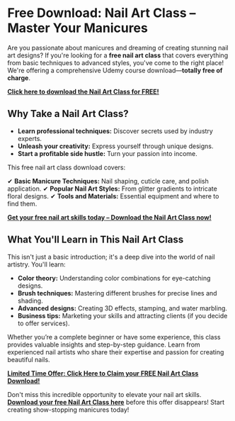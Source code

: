 # Free Download: Nail Art Class – Master Your Manicures

Are you passionate about manicures and dreaming of creating stunning nail art designs? If you're looking for a **free nail art class** that covers everything from basic techniques to advanced styles, you've come to the right place! We're offering a comprehensive Udemy course download—**totally free of charge**.

[**Click here to download the Nail Art Class for FREE!**](https://udemywork.com/nail-art-class)

## Why Take a Nail Art Class?

*   **Learn professional techniques:** Discover secrets used by industry experts.
*   **Unleash your creativity:** Express yourself through unique designs.
*   **Start a profitable side hustle:** Turn your passion into income.

This free nail art class download covers:

✔ **Basic Manicure Techniques:** Nail shaping, cuticle care, and polish application.
✔ **Popular Nail Art Styles:** From glitter gradients to intricate floral designs.
✔ **Tools and Materials:** Essential equipment and where to find them.

[**Get your free nail art skills today – Download the Nail Art Class now!**](https://udemywork.com/nail-art-class)

## What You'll Learn in This Nail Art Class

This isn't just a basic introduction; it's a deep dive into the world of nail artistry. You'll learn:

*   **Color theory:** Understanding color combinations for eye-catching designs.
*   **Brush techniques:** Mastering different brushes for precise lines and shading.
*   **Advanced designs:** Creating 3D effects, stamping, and water marbling.
*   **Business tips:** Marketing your skills and attracting clients (if you decide to offer services).

Whether you’re a complete beginner or have some experience, this class provides valuable insights and step-by-step guidance. Learn from experienced nail artists who share their expertise and passion for creating beautiful nails.

[**Limited Time Offer: Click Here to Claim your FREE Nail Art Class Download!**](https://udemywork.com/nail-art-class)

Don't miss this incredible opportunity to elevate your nail art skills. **[Download your free Nail Art Class here](https://udemywork.com/nail-art-class)** before this offer disappears! Start creating show-stopping manicures today!

